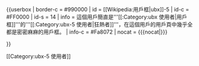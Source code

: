 {{userbox
| border-c = #990000
| id       = [[Wikipedia:用戶框|ubx]]-5
| id-c     = #FF0000
| id-s     = 14
| info     = 這個用戶簡直是'''[[:Category:ubx 使用者|用戶框]]'''的'''[[:Category:ubx-5 使用者|狂熱者]]'''，在這個用戶的用戶頁中幾乎全都是密密麻麻的用戶框。
| info-c   = #Fa8072
| nocat    = {{{nocat|}}}

}}

[[Category:ubx-5 使用者]]